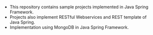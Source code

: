 - This repository contains sample projects implemented in Java Spring Framework. 
- Projects also implement RESTful Webservices and REST template of Java Spring. 
- Implementation using MongoDB in Java Spring Framework.

